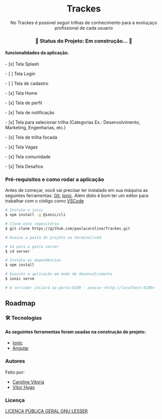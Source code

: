 <h1 align="center">Trackes</h1>

<p align="center">No Trackes é possivel seguir trilhas de conhecimento para a evoluçaço profissional de cada usuario</p>

<h3 align="center"> 
	🚧  Status do Projeto: Em construção...  🚧
</h3>
<h4>funcionalidades da aplicação.</h4>
<p>- [x] Tela Splash</p>
<p>- [ ] Tela Login</p>
<p>- [ ] Tela de cadastro</p>
<p>- [x] Tela Home</p>
<p>- [x] Tela de perfil</p>
<p>- [x] Tela de notificação</p>
<p>- [x] Tela para selecionar trilha (Categorias Ex.: Desenvolvimento, Marketing, Engenharias, etc.)</p>
<p>- [x] Tela de trilha focada</p>
<p>- [x] Tela Vagas</p>
<p>- [x] Tela comunidade</p>
<p>- [x] Tela Desafios</p>

### Pré-requisitos e como rodar a aplicação

Antes de começar, você vai precisar ter instalado em sua máquina as seguintes ferramentas:
[Git](https://git-scm.com), [Ionic](https://ionicframework.com/docs/intro/cli). 
Além disto é bom ter um editor para trabalhar com o código como [VSCode](https://code.visualstudio.com/)

```bash
# Instale o ionic
$ npm install -g @ionic/cli

# Clone este repositório
$ git clone https://github.com/paulacaroline/Trackes.git

# Acesse a pasta do projeto no terminal/cmd

# Vá para a pasta server
$ cd server

# Instale as dependências
$ npm install

# Execute a aplicação em modo de desenvolvimento
$ ionic serve

# O servidor inciará na porta:8100 - acesse <http://localhost:8100>
```
<h2>Roadmap</h2>

<p></p>

<h3> 🛠 Tecnologias </h3>

<h4> As seguintes ferramentas foram usadas na construção do projeto: </h4>

- [Ionic](https://ionicframework.com/docs/intro/cli)
- [Angular](https://angular.io/)

<h3>Autores</h3>

Feito por:
- [Caroline Vitoria](https://www.linkedin.com/in/caroline-pereira-808a9a165/)
- [Vitor Hugo](https://www.linkedin.com/in/vitor-hugo-9ba206130/)

<h3>Licença</h3>

[LICENÇA PÚBLICA GERAL GNU LESSER](https://opensource.org/licenses/lgpl-3.0.html)

